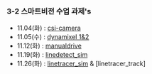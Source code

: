 ### 3-2 스마트비전 수업 과제's

- 11.04(화) : [csi-camera](https://github.com/jogeonuuuu/smart-vision/tree/main/csi-camera)
- 11.05(수) : [dynamixel 1&2](https://github.com/jogeonuuuu/smart-vision/tree/main/dynamixel)
- 11.12(화) : [manualdrive](https://github.com/jogeonuuuu/smart-vision/tree/main/cam-act)
- 11.19(화) : [linedetect_sim](https://github.com/jogeonuuuu/smart-vision/tree/main/linedetect_sim)
- 11.26(화) : [linetracer_sim](https://github.com/jogeonuuuu/smart-vision/tree/main/linetracer_sim) & [linetracer_track]
  
